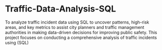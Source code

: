 # Traffic-Data-Analysis-SQL
To analyze traffic incident data using SQL to uncover patterns, high-risk areas, and key metrics to assist city planners and traffic management authorities in making data-driven decisions for improving public safety. This project focuses on conducting a comprehensive analysis of traffic incidents using (SQL)
